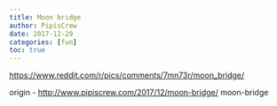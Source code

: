 ```yaml
---
title: Moon bridge
author: PipisCrew
date: 2017-12-29
categories: [fun]
toc: true
---
```


https://www.reddit.com/r/pics/comments/7mn73r/moon_bridge/

origin - http://www.pipiscrew.com/2017/12/moon-bridge/ moon-bridge